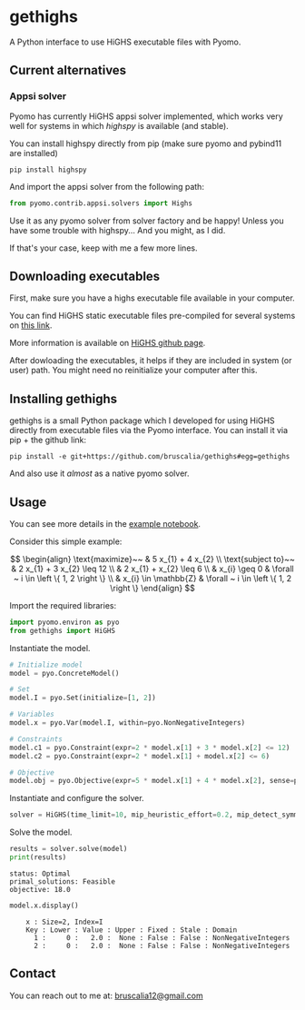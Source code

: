 # gethighs

A Python interface to use HiGHS executable files with Pyomo.

## Current alternatives

### Appsi solver

Pyomo has currently HiGHS appsi solver implemented, which works very well for systems in which *highspy* is available (and stable).

You can install highspy directly from pip (make sure pyomo and pybind11 are installed)

```
pip install highspy
```

And import the appsi solver from the following path:

```python
from pyomo.contrib.appsi.solvers import Highs
```

Use it as any pyomo solver from solver factory and be happy! Unless you have some trouble with highspy... And you might, as I did.

If that's your case, keep with me a few more lines.

## Downloading executables

First, make sure you have a highs executable file available in your computer.

You can find HiGHS static executable files pre-compiled for several systems on [this link](https://github.com/JuliaBinaryWrappers/HiGHSstatic_jll.jl/releases).

More information is available on [HiGHS github page](https://github.com/ergo-code/highs).

After dowloading the executables, it helps if they are included in system (or user) path. You might need no reinitialize your computer after this.

## Installing gethighs

gethighs is a small Python package which I developed for using HiGHS directly from executable files via the Pyomo interface. You can install it via pip + the github link:

```
pip install -e git+https://github.com/bruscalia/gethighs#egg=gethighs
```

And also use it *almost* as a native pyomo solver.

## Usage

You can see more details in the [example notebook](./examples/simple_ip.ipynb).

Consider this simple example:

$$
\begin{align}
    \text{maximize}~~ & 5 x_{1} + 4 x_{2} \\
    \text{subject to}~~ & 2 x_{1} + 3 x_{2} \leq 12 \\
    & 2 x_{1} + x_{2} \leq 6 \\
    & x_{i} \geq 0 & \forall ~ i \in \left \{ 1, 2 \right \} \\
    & x_{i} \in \mathbb{Z} & \forall ~ i \in \left \{ 1, 2 \right \}
\end{align}
$$

Import the required libraries:

```python
import pyomo.environ as pyo
from gethighs import HiGHS
```

Instantiate the model.

```python
# Initialize model
model = pyo.ConcreteModel()

# Set
model.I = pyo.Set(initialize=[1, 2])

# Variables
model.x = pyo.Var(model.I, within=pyo.NonNegativeIntegers)

# Constraints
model.c1 = pyo.Constraint(expr=2 * model.x[1] + 3 * model.x[2] <= 12)
model.c2 = pyo.Constraint(expr=2 * model.x[1] + model.x[2] <= 6)

# Objective
model.obj = pyo.Objective(expr=5 * model.x[1] + 4 * model.x[2], sense=pyo.maximize)
```

Instantiate and configure the solver.

```python
solver = HiGHS(time_limit=10, mip_heuristic_effort=0.2, mip_detect_symmetry="on")
```

Solve the model.

```python
results = solver.solve(model)
print(results)
```

```
status: Optimal
primal_solutions: Feasible
objective: 18.0
```

```python
model.x.display()
```

```
    x : Size=2, Index=I
    Key : Lower : Value : Upper : Fixed : Stale : Domain
      1 :     0 :   2.0 :  None : False : False : NonNegativeIntegers
      2 :     0 :   2.0 :  None : False : False : NonNegativeIntegers
```

## Contact

You can reach out to me at: bruscalia12@gmail.com
